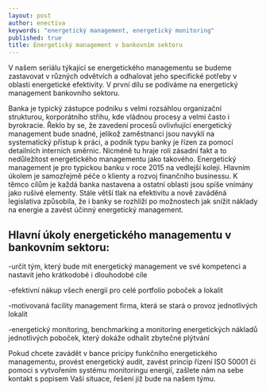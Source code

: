 ```yaml
---
layout: post
author: enectiva
keywords: "energetický management, energetický monitoring"
published: true
title: Energetický management v bankovním sektoru
---
```



V našem seriálu týkající se energetického managementu se budeme zastavovat v různých odvětvích a odhalovat jeho specifické potřeby v oblasti energetické efektivity. V první dílu se podíváme na energetický management bankovního sektoru.

Banka je typický zástupce podniku s velmi rozsáhlou organizační strukturou, korporátního  střihu, kde vládnou procesy a velmi často i byrokracie. Řeklo by se, že zavedení procesů ovlivňující energetický management bude snadné, jelikož zaměstnanci jsou navyklí na systematický přístup k práci, a podnik typu banky je řízen za pomocí detailních interních směrnic. Nicméně tu hraje roli zásadní fakt a to nedůležitost energetického managementu jako takového. Energetický management je pro typickou banku v roce 2015 na vedlejší koleji. Hlavním úkolem je samozřejmě péče o klienty a rozvoj finančního businessu. K těmco cílům je každá banka nastavena a ostatní oblasti jsou spíše vnímány jako rušivé elementy. Stále větší tlak na efektivitu a nově zaváděná legislativa způsobila, že i banky se rozhlíží po možnostech jak snížit náklady na energie a zavést účinný energetický management.

## **Hlavní úkoly energetického managementu v bankovním sektoru:**

-určit tým, který bude mít energetický management ve své kompetenci a nastavit jeho krátkodobé i dlouhodobé cíle

-efektivní nákup všech energií pro celé portfolio poboček a lokalit

-motivovaná facility management firma, která se stará o provoz jednotlivých lokalit

-energetický monitoring, benchmarking a monitoring energetických nákladů jednotlivých poboček, který dokáže odhalit zbytečné plýtvání

Pokud chcete zavádět v bance pricipy funkčního energetického managementu, provést energetický audit, zavést princip řízení ISO 50001 či pomoci s vytvořením systému monitoringu energií, zašlete nám na sebe kontakt s popisem Vaší situace, řešení již bude na našem týmu.
